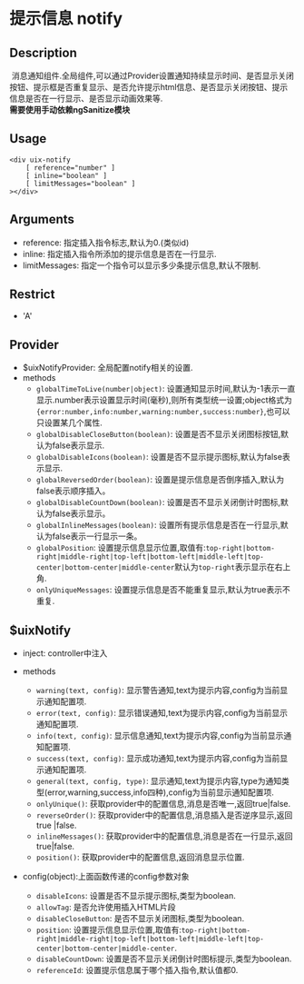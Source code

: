 # 提示信息 notify

## Description
 消息通知组件.全局组件,可以通过Provider设置通知持续显示时间、是否显示关闭按钮、提示框是否重复显示、是否允许提示html信息、是否显示关闭按钮、提示信息是否在一行显示、是否显示动画效果等.   
**需要使用手动依赖ngSanitize模块**

## Usage

```
<div uix-notify
    [ reference="number" ]
    [ inline="boolean" ]
    [ limitMessages="boolean" ]
></div>
```

## Arguments
- reference: 指定插入指令标志,默认为0.(类似id)
- inline: 指定插入指令所添加的提示信息是否在一行显示.
- limitMessages: 指定一个指令可以显示多少条提示信息,默认不限制.

## Restrict
- 'A'

## Provider
- $uixNotifyProvider: 全局配置notify相关的设置.
- methods
	- `globalTimeToLive(number|object)`: 设置通知显示时间,默认为-1表示一直显示.number表示设置显示时间(毫秒),则所有类型统一设置;object格式为`{error:number,info:number,warning:number,success:number}`,也可以只设置某几个属性.
	- `globalDisableCloseButton(boolean)`: 设置是否不显示关闭图标按钮,默认为false表示显示.
	- `globalDisableIcons(boolean)`: 设置是否不显示提示图标,默认为false表示显示.
	- `globalReversedOrder(boolean)`: 设置是提示信息是否倒序插入,默认为false表示顺序插入。
	- `globalDisableCountDown(boolean)`: 设置是否不显示关闭倒计时图标,默认为false表示显示。
	- `globalInlineMessages(boolean)`: 设置所有提示信息是否在一行显示,默认为false表示一行显示一条。
	- `globalPosition`: 设置提示信息显示位置,取值有:`top-right|bottom-right|middle-right|top-left|bottom-left|middle-left|top-center|bottom-center|middle-center`默认为`top-right`表示显示在右上角.
	- `onlyUniqueMessages`: 设置提示信息是否不能重复显示,默认为true表示不重复.

## $uixNotify
- inject: controller中注入
- methods
	- `warning(text, config)`: 显示警告通知,text为提示内容,config为当前显示通知配置项.
	- `error(text, config)`: 显示错误通知,text为提示内容,config为当前显示通知配置项.
	- `info(text, config)`: 显示信息通知,text为提示内容,config为当前显示通知配置项.
	- `success(text, config)`: 显示成功通知,text为提示内容,config为当前显示通知配置项.
	- `general(text, config, type)`: 显示通知,text为提示内容,type为通知类型(error,warning,success,info四种),config为当前显示通知配置项.
	- `onlyUnique()`: 获取provider中的配置信息,消息是否唯一,返回true|false.
	- `reverseOrder()`: 获取provider中的配置信息,消息插入是否逆序显示,返回true |false.
	- `inlineMessages()`: 获取provider中的配置信息,消息是否在一行显示,返回true|false.
	- `position()`: 获取provider中的配置信息,返回消息显示位置.

- config(object):上面函数传递的config参数对象
	- `disableIcons`: 设置是否不显示提示图标,类型为boolean.
	- `allowTag`: 是否允许使用插入HTML片段
	- `disableCloseButton`: 是否不显示关闭图标,类型为boolean.
	- `position`: 设置提示信息显示位置,取值有:`top-right|bottom-right|middle-right|top-left|bottom-left|middle-left|top-center|bottom-center|middle-center`.
	- `disableCountDown`: 设置是否不显示关闭倒计时图标提示,类型为boolean.
	- `referenceId`: 设置提示信息属于哪个插入指令,默认值都0.

